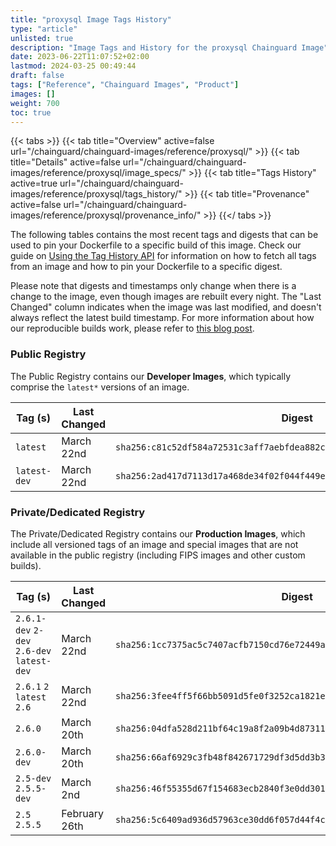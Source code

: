 ```yaml
---
title: "proxysql Image Tags History"
type: "article"
unlisted: true
description: "Image Tags and History for the proxysql Chainguard Image"
date: 2023-06-22T11:07:52+02:00
lastmod: 2024-03-25 00:49:44
draft: false
tags: ["Reference", "Chainguard Images", "Product"]
images: []
weight: 700
toc: true
---
```


{{< tabs >}}
{{< tab title="Overview" active=false url="/chainguard/chainguard-images/reference/proxysql/" >}}
{{< tab title="Details" active=false url="/chainguard/chainguard-images/reference/proxysql/image_specs/" >}}
{{< tab title="Tags History" active=true url="/chainguard/chainguard-images/reference/proxysql/tags_history/" >}}
{{< tab title="Provenance" active=false url="/chainguard/chainguard-images/reference/proxysql/provenance_info/" >}}
{{</ tabs >}}

The following tables contains the most recent tags and digests that can be used to pin your Dockerfile to a specific build of this image. Check our guide on [Using the Tag History API](/chainguard/chainguard-images/using-the-tag-history-api/) for information on how to fetch all tags from an image and how to pin your Dockerfile to a specific digest.

Please note that digests and timestamps only change when there is a change to the image, even though images are rebuilt every night. The "Last Changed" column indicates when the image was last modified, and doesn't always reflect the latest build timestamp. For more information about how our reproducible builds work, please refer to [this blog post](https://www.chainguard.dev/unchained/reproducing-chainguards-reproducible-image-builds).

### Public Registry
The Public Registry contains our **Developer Images**, which typically comprise the `latest*` versions of an image.

| Tag (s)       | Last Changed | Digest                                                                    |
|---------------|--------------|---------------------------------------------------------------------------|
|  `latest`     | March 22nd   | `sha256:c81c52df584a72531c3aff7aebfdea882c7cc5257a9af6cdcad6671d979582a4` |
|  `latest-dev` | March 22nd   | `sha256:2ad417d7113d17a468de34f02f044f449eda89e513a6da9a19a8fb89adde811c` |


### Private/Dedicated Registry
The Private/Dedicated Registry contains our **Production Images**, which include all versioned tags of an image and special images that are not available in the public registry (including FIPS images and other custom builds).

| Tag (s)                                     | Last Changed  | Digest                                                                    |
|---------------------------------------------|---------------|---------------------------------------------------------------------------|
|  `2.6.1-dev` `2-dev` `2.6-dev` `latest-dev` | March 22nd    | `sha256:1cc7375ac5c7407acfb7150cd76e72449a1ba2233191dd550273414573a522e5` |
|  `2.6.1` `2` `latest` `2.6`                 | March 22nd    | `sha256:3fee4ff5f66bb5091d5fe0f3252ca1821e77ee3db805e1db0ee1f8bb5f03d941` |
|  `2.6.0`                                    | March 20th    | `sha256:04dfa528d211bf64c19a8f2a09b4d873114bf6aee1bf8862e9f471f36fa1832e` |
|  `2.6.0-dev`                                | March 20th    | `sha256:66af6929c3fb48f842671729df3d5dd3b3a22753488a5c91224b4b7ac79cde80` |
|  `2.5-dev` `2.5.5-dev`                      | March 2nd     | `sha256:46f55355d67f154683ecb2840f3e0dd3014e00b65383490aa41611a7736082db` |
|  `2.5` `2.5.5`                              | February 26th | `sha256:5c6409ad936d57963ce30dd6f057d44f4c8e960a48016578646405cf39f8d027` |

